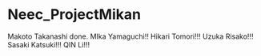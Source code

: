 # Neec_ProjectMikan
Makoto Takanashi done.
MIka Yamaguchi!!
Hikari Tomori!!!
Uzuka Risako!!!
Sasaki Katsuki!!!
QIN Li!!!